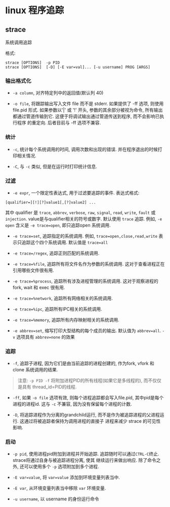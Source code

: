 # linux 程序追踪

## strace

系统调用追踪

格式:

```
strace [OPTIONS]  -p PID 
strace [OPTIONS]  [-D] [-E var=val]... [-u username] PROG [ARGS]
```

### 输出格式化 

- `-a column`, 对齐特定列中的返回值(默认列 40)

- `-o file`, 将跟踪输出写入文件 file 而不是 stderr. 如果提供了 -ff 选项, 则使用 file.pid 形式. 如果参数以'|' 或
'!' 开头, 参数的其余部分被视为命令, 所有输出都通过管道传输到它. 这便于将调试输出通过管道传送到程序, 而不会影响已执行程序
的重定向. 后者目前与 -ff 选项不兼容.


### 统计

- `-c`, 统计每个系统调用的时间, 调用次数和出现的错误. 并在程序退出的时候打印相关情况.

- `-C`, 与 `-c` 类似, 但是在运行时打印统计信息.

### 过滤

- `-e expr`, 一个限定性表达式, 用于过滤要追踪的事件. 表达式格式:

```
[qualifier=][!][?]value1[,[?]value2] ...
```

其中 qualifier 是 `trace`, `abbrev`, `verbose`, `raw`, `signal`, `read`, `write`, `fault` 或 `injection`.
value是与qualifier相关的符号或数字. 默认使用 `trace` 追踪. 例如, `-e open` 含义是 `-e trace=open`, 即只追踪open
系统调用. 

- `-e trace=set`, 追踪指定的系统调用. 例如, `trace=open,close,read,write` 表示只追踪这个四个系统调用. 默认值是
`trace=all`

- `-e trace=/regex`, 追踪正则匹配的系统调用.

- `-e trace=%file`, 追踪所有将文件名作为参数的系统调用. 这对于查看进程正在引用哪些文件很有用.

- `-e trace=%process`, 追踪所有涉及进程管理的系统调用. 这对于观察进程的 fork, wait 和 exec 很有用.

- `-e trace=%network`, 追踪所有网络相关的系统调用.

- `-e trace=%ipc`, 追踪所有IPC相关的系统调用.

- `-e trace=%memory`, 追踪所有内存映射相关的系统调用.

- `-e abbrev=set`, 缩写打印大型结构的每个成员的输出. 默认值为 `abbrev=all`. `-v` 选项具有 `abbrev=none` 的效果

### 追踪

- `-f`, 追踪子进程, 因为它们是由当前追踪的进程创建的, 作为fork, vfork 和 clone 系统调用的结果. 

> 注意: `-p PID -f` 将附加进程PID的所有线程(如果它是多线程的), 而不仅仅是具有 thread_id=PID的线程.

- `-ff`, 如果 `-o file` 选项有效, 则每个进程追踪都会写入file.pid, 其中pid是每个进程的进程id. 这与 `-c` 不兼容,
因为没有保留每个进程的计数.

- `-D`, 将追踪进程作为分离的grandchild运行, 而不是作为被追踪进程的父进程运行. 这通过将被追踪者保持为调用进程的直接子
进程来减少 strace 的可见性影响.


### 启动

- `-p pid`, 使用进程pid附加到进程并开始追踪. 追踪随时可以通过`CTRL-C`终止. strace将通过自身与被追踪进程分离, 使其
继续运行来做出响应. 除了命令之外, 还可以使用多个 `-p` 选项附加到多个进程.

- `-E var=value`, 将 `var=value` 添加到环境变量列表当中.

- `-E var`, 从环境变量列表当中移除 `var` 环境变量.

- `-u username`, 以 username 的身份运行命令
